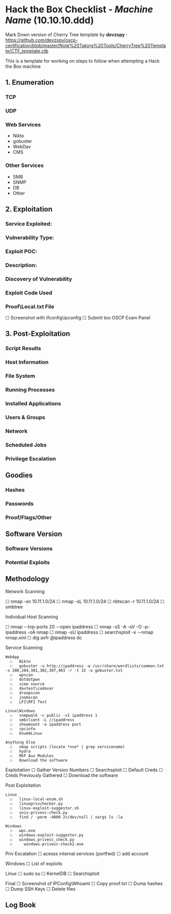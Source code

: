 # Hack the Box Checklist - *Machine Name* (10.10.10.ddd)
Mark Down version of Cherry Tree template by **devzspy** : https://github.com/devzspy/oscp-certification/blob/master/Note%20Taking%20Tools/CherryTree%20Template/CTF_template.ctb

This is a template for working on steps to follow when attempting a Hack the Box machine

## 1. Enumeration
### TCP
### UDP
### Web Services 
  - Nikto
  - gobuster
  - WebDav
  - CMS
### Other Services
  - SMB
  - SNMP
  - DB
  - Other

## 2. Exploitation
### Service Exploited:  
### Vulnerability Type:
### Exploit POC:
### Description: 

### Discovery of Vulnerability

### Exploit Code Used

### Proof\Local.txt File

   ☐ Screenshot with ifconfig\ipconfig
   ☐ Submit too OSCP Exam Panel

## 3. Post-Exploitation

### Script Results

### Host Information

### File System

### Running Processes

### Installed Applications

### Users & Groups

### Network

### Scheduled Jobs

### Privilege Escalation


## Goodies

### Hashes

### Passwords

### Proof/Flags/Other


## Software Version

### Software Versions

### Potential Exploits

## Methodology 
Network Scanning

   ☐  nmap -sn 10.11.1.0/24
   ☐  nmap -sL 10.11.1.0/24
   ☐  nbtscan -r 10.11.1.0/24
   ☐  smbtree

Individual Host Scanning

   ☐  nmap  --top-ports 20 --open ipaddress
   ☐  nmap -sS -A -sV -O -p- ipaddress -oA nmap
   ☐  nmap -sU ipaddress
   ☐  searchsploit -x --nmap nmap.xml
   ☐  dig axfr @ipaddress dc

Service Scanning

    WebApp
      ☐   Nikto
      ☐   gobuster -u http://ipaddress -w /usr/share/wordlists/common.txt -s 200,204,301,302,307,403 -r -t 15 -o gobuster.txt
      ☐   wpscan
      ☐   dotdotpwn
      ☐   view source 
      ☐   davtest\cadevar
      ☐   droopscan
      ☐   joomscan
      ☐   LFI\RFI Test
      
    Linux\Windows
      ☐   snmpwalk -c public -v1 ipaddress 1
      ☐   smbclient -L //ipaddress
      ☐   showmount -e ipaddress port
      ☐   rpcinfo
      ☐   Enum4Linux
    
    Anything Else
      ☐   nmap scripts (locate *nse* | grep servicename)
      ☐   hydra
      ☐   MSF Aux Modules
      ☐   Download the software

Exploitation
   ☐   Gather Version Numbers
   ☐   Searchsploit
   ☐   Default Creds
   ☐   Creds Previously Gathered
   ☐   Download the software

Post Exploitation

    Linux
      ☐   linux-local-enum.sh
      ☐   linuxprivchecker.py
      ☐   linux-exploit-suggestor.sh
      ☐   unix-privesc-check.py
      ☐   find / -perm -4000 2>/dev/null | xargs ls -la

    Windows
      ☐   wpc.exe
      ☐   windows-exploit-suggestor.py
      ☐   windows_privesc_check.py
      ☐  	windows-privesc-check2.exe

Priv Escalation
   ☐  acesss internal services (portfwd)
   ☐  add account

Windows
   ☐  List of exploits

Linux
   ☐  sudo su 
   ☐  KernelDB
   ☐  Searchsploit

Final
   ☐  Screenshot of IPConfig\WhoamI
   ☐  Copy proof.txt
   ☐  Dump hashes 
   ☐  Dump SSH Keys
   ☐  Delete files

## Log Book

